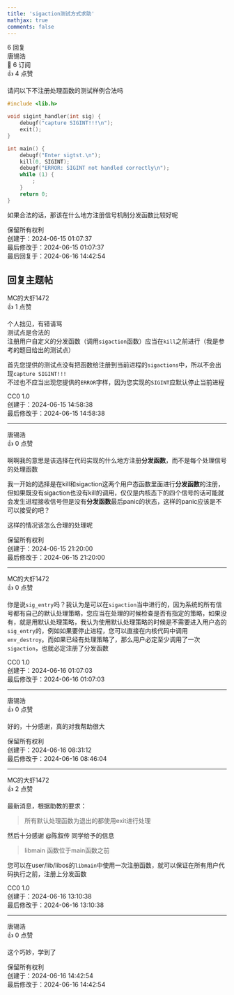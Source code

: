 ```yaml
---
title: 'sigaction测试方式求助'
mathjax: true
comments: false
---
```

<div class="post-info">6 回复</div>

<div id="reply-0" class="reply">
<div class="reply-header">
<span>唐锡浩</span>
<div class="reply-badges"><div class="badge badge-subscribes">&#x1F516;&#xFE0E; 6 订阅</div><div class="badge badge-likes">&#x1F44D;&#xFE0E; 4 点赞</div></div>
</div>
<div class="reply-text">

请问以下不注册处理函数的测试样例合法吗
```c
#include <lib.h>

void sigint_handler(int sig) {
	debugf("capture SIGINT!!!\n");
	exit();
}

int main() {
	debugf("Enter sigtst.\n");
	kill(0, SIGINT);
	debugf("ERROR: SIGINT not handled correctly\n");
	while (1) {
		;
	}
	return 0;
}
```

如果合法的话，那该在什么地方注册信号机制分发函数比较好呢

</div>
<div class="reply-footer">
<span>保留所有权利</span>
<div class="reply-datetime">
创建于：<time datetime="2024-06-15T01:07:37.492103+08:00" title="2024-06-15T01:07:37.492103+08:00">2024-06-15 01:07:37</time>
<br>最后修改于：<time datetime="2024-06-15T01:07:37.492103+08:00" title="2024-06-15T01:07:37.492103+08:00">2024-06-15 01:07:37</time>
<br>最后回复于：<time datetime="2024-06-16T14:42:54.168509+08:00" title="2024-06-16T14:42:54.168509+08:00">2024-06-16 14:42:54</time>
</div>
</div>
<div style="clear: both;"></div>
</div>

## 回复主题帖

<div id="reply-621" class="reply reply-l0">
<div class="reply-header">
<span>MC的大虾1472</span>
<div class="reply-badges"><div class="badge badge-likes">&#x1F44D;&#xFE0E; 1 点赞</div></div>
</div>
<div class="reply-text">

个人拙见，有错请骂<br>测试点是合法的<br>注册用户自定义的分发函数（调用`sigaction`函数）应当在`kill`之前进行（我是参考的题目给出的测试点）

首先您提供的测试点没有把函数给注册到当前进程的`sigactions`中，所以不会出现`capture SIGINT!!!`<br>不过也不应当出现您提供的`ERROR`字样，因为您实现的`SIGINT`应默认停止当前进程

</div>
<div class="reply-footer">
<span>CC0 1.0</span>
<div class="reply-datetime">
<span>创建于：2024-06-15 14:58:38</span>
<br><span>最后修改于：2024-06-15 14:58:38</span>
</div>
</div>
<div style="clear: both;"></div>
</div>

<hr class="reply-separator">

<div id="reply-630" class="reply reply-l1">
<div class="reply-header">
<span>唐锡浩</span>
<div class="reply-badges"><div class="badge">&#x1F44D;&#xFE0E; 0 点赞</div></div>
</div>
<div class="reply-text">

啊啊我的意思是该选择在代码实现的什么地方注册**分发函数**，而不是每个处理信号的处理函数

我一开始的选择是在kill和sigaction这两个用户态函数里面进行**分发函数**的注册，但如果既没有sigaction也没有kill的调用，仅仅是内核态下的四个信号的话可能就会发生进程接收信号但是没有**分发函数**最后panic的状态，这样的panic应该是不可以接受的吧？

这样的情况该怎么合理的处理呢

</div>
<div class="reply-footer">
<span>保留所有权利</span>
<div class="reply-datetime">
<span>创建于：2024-06-15 21:20:00</span>
<br><span>最后修改于：2024-06-15 21:20:00</span>
</div>
</div>
<div style="clear: both;"></div>
</div>

<hr class="reply-separator">

<div id="reply-636" class="reply reply-l2">
<div class="reply-header">
<span>MC的大虾1472</span>
<div class="reply-badges"><div class="badge">&#x1F44D;&#xFE0E; 0 点赞</div></div>
</div>
<div class="reply-text">

你是说`sig_entry`吗？我认为是可以在`sigaction`当中进行的，因为系统的所有信号都有自己的默认处理策略，您应当在处理的时候检查是否有指定的策略，如果没有，就是用默认处理策略，我认为使用默认处理策略的时候是不需要进入用户态的`sig_entry`的，例如如果要停止进程，您可以直接在内核代码中调用`env_destroy`。而如果已经有处理策略了，那么用户必定至少调用了一次`sigaction`，也就必定注册了分发函数

</div>
<div class="reply-footer">
<span>CC0 1.0</span>
<div class="reply-datetime">
<span>创建于：2024-06-16 01:07:03</span>
<br><span>最后修改于：2024-06-16 01:07:03</span>
</div>
</div>
<div style="clear: both;"></div>
</div>

<hr class="reply-separator">

<div id="reply-639" class="reply reply-l3">
<div class="reply-header">
<span>唐锡浩</span>
<div class="reply-badges"><div class="badge">&#x1F44D;&#xFE0E; 0 点赞</div></div>
</div>
<div class="reply-text">

好的，十分感谢，真的对我帮助很大

</div>
<div class="reply-footer">
<span>保留所有权利</span>
<div class="reply-datetime">
<span>创建于：2024-06-16 08:31:12</span>
<br><span>最后修改于：2024-06-16 08:46:04</span>
</div>
</div>
<div style="clear: both;"></div>
</div>

<hr class="reply-separator">

<div id="reply-649" class="reply reply-l4">
<div class="reply-header">
<span>MC的大虾1472</span>
<div class="reply-badges"><div class="badge badge-likes">&#x1F44D;&#xFE0E; 2 点赞</div></div>
</div>
<div class="reply-text">

最新消息，根据助教的要求：
> 所有默认处理函数为退出的都使用exit进行处理

然后十分感谢 @陈叙传 同学给予的信息

> libmain 函数位于main函数之前

您可以在user/lib/libos的`libmain`中使用一次注册函数，就可以保证在所有用户代码执行之前，注册上分发函数

</div>
<div class="reply-footer">
<span>CC0 1.0</span>
<div class="reply-datetime">
<span>创建于：2024-06-16 13:10:38</span>
<br><span>最后修改于：2024-06-16 13:10:38</span>
</div>
</div>
<div style="clear: both;"></div>
</div>

<hr class="reply-separator">

<div id="reply-651" class="reply reply-l5">
<div class="reply-header">
<span>唐锡浩</span>
<div class="reply-badges"><div class="badge">&#x1F44D;&#xFE0E; 0 点赞</div></div>
</div>
<div class="reply-text">

这个巧妙，学到了

</div>
<div class="reply-footer">
<span>保留所有权利</span>
<div class="reply-datetime">
<span>创建于：2024-06-16 14:42:54</span>
<br><span>最后修改于：2024-06-16 14:42:54</span>
</div>
</div>
<div style="clear: both;"></div>
</div>

